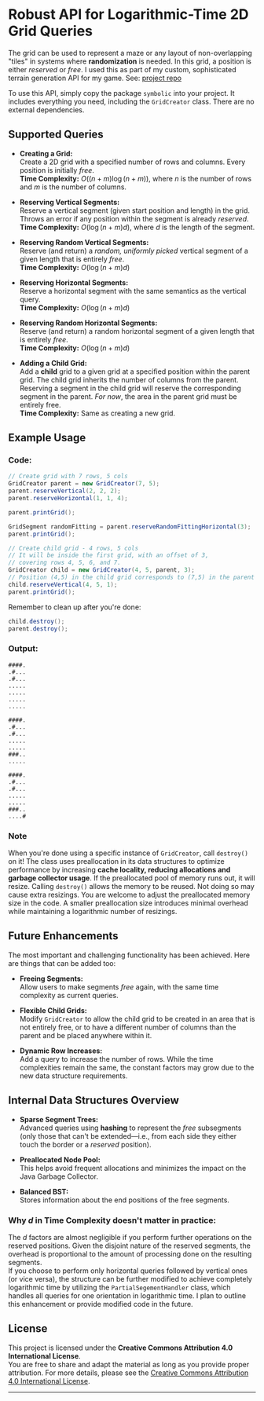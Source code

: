 # Robust API for Logarithmic-Time 2D Grid Queries

The grid can be used to represent a maze or any layout of non-overlapping "tiles" in systems where **randomization** is needed. In this grid, a position is either *reserved* or *free*. I used this as part of my custom, sophisticated terrain generation API for my game. See: [project repo](https://github.com/Lukasz13866417/Game3D_OpenGL)

To use this API, simply copy the package `symbolic` into your project. It includes everything you need, including the `GridCreator` class. There are no external dependencies.

## Supported Queries

- **Creating a Grid:**  
  Create a 2D grid with a specified number of rows and columns. Every position is initially *free*.  
  **Time Complexity:** $O((n + m)\log(n+m))$, where $n$ is the number of rows and $m$ is the number of columns.

- **Reserving Vertical Segments:**  
  Reserve a vertical segment (given start position and length) in the grid. Throws an error if any position within the segment is already *reserved*.  
  **Time Complexity:** $O(\log(n+m)d)$, where $d$ is the length of the segment.

- **Reserving Random Vertical Segments:**  
  Reserve (and return) a *random, uniformly picked* vertical segment of a given length that is entirely *free*.  
  **Time Complexity:** $O(\log(n+m)d)$

- **Reserving Horizontal Segments:**  
  Reserve a horizontal segment with the same semantics as the vertical query.  
  **Time Complexity:** $O(\log(n+m)d)$

- **Reserving Random Horizontal Segments:**  
  Reserve (and return) a random horizontal segment of a given length that is entirely *free*.  
  **Time Complexity:** $O(\log(n+m)d)$

- **Adding a Child Grid:**  
  Add a **child** grid to a given grid at a specified position within the parent grid. The child grid inherits the number of columns from the parent. Reserving a segment in the child grid will reserve the corresponding segment in the parent. *For now*, the area in the parent grid must be entirely free.  
  **Time Complexity:** Same as creating a new grid.

## Example Usage

### Code:

```Java
// Create grid with 7 rows, 5 cols
GridCreator parent = new GridCreator(7, 5);
parent.reserveVertical(2, 2, 2);
parent.reserveHorizontal(1, 1, 4);

parent.printGrid();
```

```Java
GridSegment randomFitting = parent.reserveRandomFittingHorizontal(3);
parent.printGrid();
```

```Java
// Create child grid - 4 rows, 5 cols
// It will be inside the first grid, with an offset of 3,
// covering rows 4, 5, 6, and 7.
GridCreator child = new GridCreator(4, 5, parent, 3);
// Position (4,5) in the child grid corresponds to (7,5) in the parent grid.
child.reserveVertical(4, 5, 1);
parent.printGrid();
```

Remember to clean up after you're done:

```Java
child.destroy();
parent.destroy();
```

### Output:

```
####.
.#...
.#...
.....
.....
.....
.....
```

```
####.
.#...
.#...
.....
.....
###..
.....
```

```
####.
.#...
.#...
.....
.....
###..
....#
```

### Note

When you're done using a specific instance of `GridCreator`, call `destroy()` on it! The class uses preallocation in its data structures to optimize performance by increasing **cache locality, reducing allocations and garbage collector usage**. If the preallocated pool of memory runs out, it will resize. Calling `destroy()` allows the memory to be reused. Not doing so may cause extra resizings. You are welcome to adjust the preallocated memory size in the code. A smaller preallocation size introduces minimal overhead while maintaining a logarithmic number of resizings.

## Future Enhancements
The most important and challenging functionality has been achieved. Here are things that can be added too:
- **Freeing Segments:**  
  Allow users to make segments *free* again, with the same time complexity as current queries.

- **Flexible Child Grids:**  
  Modify `GridCreator` to allow the child grid to be created in an area that is not entirely free, or to have a different number of columns than the parent and be placed anywhere within it.

- **Dynamic Row Increases:**  
  Add a query to increase the number of rows. While the time complexities remain the same, the constant factors may grow due to the new data structure requirements.

## Internal Data Structures Overview

- **Sparse Segment Trees:**  
  Advanced queries using **hashing** to represent the *free* subsegments (only those that can't be extended—i.e., from each side they either touch the border or a *reserved* position).

- **Preallocated Node Pool:**  
  This helps avoid frequent allocations and minimizes the impact on the Java Garbage Collector.

- **Balanced BST:**  
  Stores information about the end positions of the free segments.

### Why $d$ in Time Complexity doesn't matter in practice:

The $d$ factors are almost negligible if you perform further operations on the reserved positions. Given the disjoint nature of the reserved segments, the overhead is proportional to the amount of processing done on the resulting segments. <br>
If you choose to perform only horizontal queries followed by vertical ones (or vice versa), the structure can be further modified to achieve completely logarithmic time by utilizing the `PartialSegementHandler` class, which handles all queries for one orientation in logarithmic time. I plan to outline this enhancement or provide modified code in the future.

## License

This project is licensed under the **Creative Commons Attribution 4.0 International License**.  
You are free to share and adapt the material as long as you provide proper attribution. For more details, please see the [Creative Commons Attribution 4.0 International License](https://creativecommons.org/licenses/by/4.0/).

---
